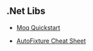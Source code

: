 ## .Net Libs 
- [Moq Quickstart](https://github.com/Moq/moq4/wiki/Quickstart)

- [AutoFixture Cheat Sheet](https://github.com/AutoFixture/AutoFixture/wiki/Cheat-Sheet)
